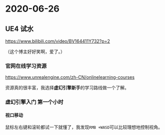 # 2020-06-26



## UE4 试水

https://www.bilibili.com/video/BV164411Y732?p=2

（这个博主好好笑啊，爱了。）



### 官网在线学习资源

https://www.unrealengine.com/zh-CN/onlinelearning-courses

资源真的很丰富，我选择**虚幻引擎新手**的学习路线做一个了解。

### 虚幻引擎入门 第一个小时

#### 视口移动

鼠标左右键和滚轮都试一下就懂了，我发现`RMB +WASD`可以比较理想地控制视角。

